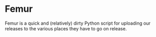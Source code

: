 # Femur

Femur is a quick and (relatively) dirty Python script for uploading our releases to the various places they have to go on release.